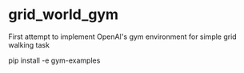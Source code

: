 # grid_world_gym
First attempt to implement OpenAI's gym environment for simple grid walking task

pip install -e gym-examples
